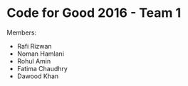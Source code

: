 # Code for Good 2016 - Team 1

Members:
- Rafi Rizwan
- Noman Hamlani
- Rohul Amin
- Fatima Chaudhry
- Dawood Khan
